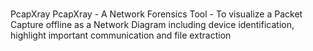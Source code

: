 #
PcapXray
PcapXray - A Network Forensics Tool - To visualize a Packet Capture offline as a Network Diagram including device identification, highlight important communication and file extraction
